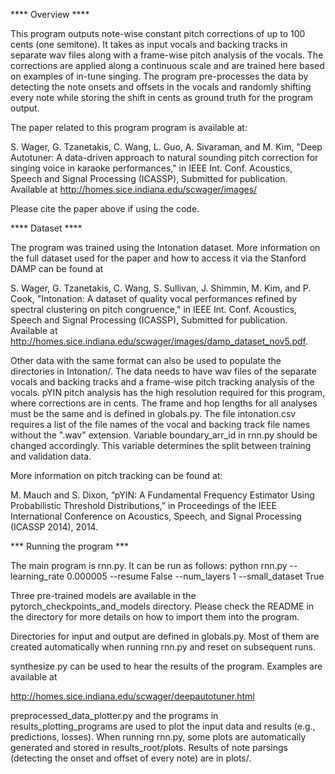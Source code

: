 **** Overview ****

This program outputs note-wise constant pitch corrections of up to 100 cents (one semitone).
It takes as input vocals and backing tracks in separate wav files along with a
frame-wise pitch analysis of the vocals. The corrections are 
applied along a continuous scale and are trained here based on examples of in-tune singing. The program
pre-processes the data by detecting the note onsets and offsets in the vocals and randomly shifting 
every note while storing the shift in cents as ground truth for the program output. 

The paper related to this program program is available at:

S. Wager, G. Tzanetakis, C. Wang, L. Guo, A. Sivaraman, and M. Kim,
"Deep Autotuner: A data-driven approach to natural sounding pitch correction for singing voice
in karaoke performances,"
in IEEE Int. Conf. Acoustics, Speech and Signal Processing (ICASSP), Submitted for publication.
Available at http://homes.sice.indiana.edu/scwager/images/

Please cite the paper above if using the code.

**** Dataset ****

The program was trained using the Intonation dataset. More information on the full dataset used
for the paper and how to access it via the Stanford DAMP can be found at

S. Wager, G. Tzanetakis, C. Wang, S. Sullivan, J. Shimmin, M. Kim, and P. Cook, 
"Intonation: A dataset of quality vocal performances refined by spectral clustering on pitch congruence,"
in IEEE Int. Conf. Acoustics, Speech and Signal Processing (ICASSP), Submitted for publication.
Available at http://homes.sice.indiana.edu/scwager/images/damp_dataset_nov5.pdf.

Other data with the same format can also be used to populate the directories in Intonation/. The data needs to have wav files of the separate vocals and backing tracks and a frame-wise pitch tracking analysis of the vocals. pYIN pitch analysis has the high
resolution required for this program, where corrections are in cents. The frame and hop lengths for all
analyses must be the same and is defined in globals.py. The file intonation.csv requires a list of the file names of the vocal and backing track file names without the ".wav" extension. Variable boundary_arr_id in rnn.py should be changed accordingly. This variable determines the split between training and validation data. 

More information on pitch tracking can be found at:

M. Mauch and S. Dixon, “pYIN: A Fundamental Frequency Estimator Using Probabilistic Threshold Distributions,”
in Proceedings of the IEEE International Conference on Acoustics, Speech, and Signal Processing (ICASSP 2014), 2014.

*** Running the program ***

The main program is rnn.py. It can be run as follows:
python rnn.py --learning_rate 0.000005 --resume False --num_layers 1 --small_dataset True

Three pre-trained models are available in the pytorch_checkpoints_and_models directory. Please check the
README in the directory for more details on how to import them into the program. 

Directories for input and output are defined in globals.py. Most of them are created automatically when
running rnn.py and reset on subsequent runs.

synthesize.py can be used to hear the results of the program. Examples are available at

http://homes.sice.indiana.edu/scwager/deepautotuner.html

preprocessed_data_plotter.py and the programs in results_plotting_programs are used to plot the input
data and results (e.g., predictions, losses). When running rnn.py, some plots are automatically generated
and stored in results_root/plots. Results of note parsings (detecting the onset and offset of every note)
are in plots/.
